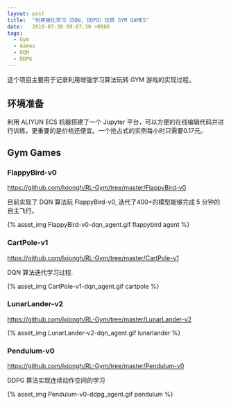```yaml
---
layout: post
title:  "利用强化学习（DQN, DDPG）玩转 GYM GAMES"
date:   2018-07-30 09:07:30 +0800
tags: 
  - Gym
  - Games
  - DQN
  - DDPG
---
```



这个项目主要用于记录利用增强学习算法玩转 GYM 游戏的实现过程。

## 环境准备

利用 ALIYUN ECS 机器搭建了一个 Jupyter 平台，可以方便的在线编辑代码并进行训练，更重要的是价格还便宜。一个抢占式的实例每小时只需要0.17元。


<!--more-->

## Gym Games


### FlappyBird-v0

https://github.com/lxiongh/RL-Gym/tree/master/FlappyBird-v0

目前实现了 DQN 算法玩 FlappyBird-v0, 迭代了400+的模型能够完成 5 分钟的自主飞行。


{% asset_img FlappyBird-v0-dqn_agent.gif flappybird agent %}


### CartPole-v1

https://github.com/lxiongh/RL-Gym/tree/master/CartPole-v1

DQN 算法迭代学习过程.

{% asset_img CartPole-v1-dqn_agent.gif  cartpole %}

### LunarLander-v2

https://github.com/lxiongh/RL-Gym/tree/master/LunarLander-v2


{% asset_img LunarLander-v2-dqn_agent.gif lunarlander %}


### Pendulum-v0

https://github.com/lxiongh/RL-Gym/tree/master/Pendulum-v0


DDPG 算法实现连续动作空间的学习

{% asset_img Pendulum-v0-ddpg_agent.gif pendulum %}
